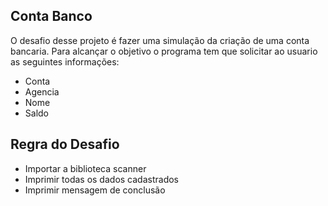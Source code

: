 ## Conta Banco

O desafio desse projeto é fazer uma simulação da criação de uma conta bancaria.
Para alcançar o objetivo o programa tem que solicitar ao usuario as seguintes informações:
- Conta
- Agencia
- Nome
- Saldo
## Regra do Desafio
- Importar a biblioteca scanner
- Imprimir todas os dados cadastrados
- Imprimir mensagem de conclusão 

